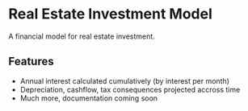 # Real Estate Investment Model
A financial model for real estate investment.

## Features
* Annual interest calculated cumulatively (by interest per month)
* Depreciation, cashflow, tax consequences projected accross time
* Much more, documentation coming soon